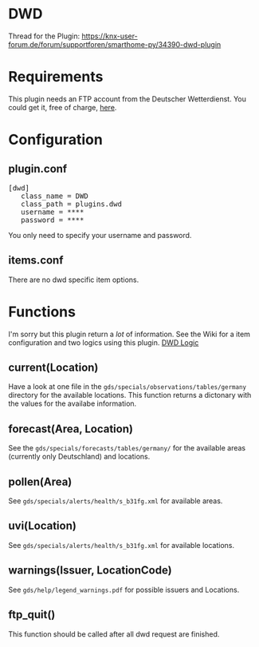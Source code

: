 # DWD

Thread for the Plugin: https://knx-user-forum.de/forum/supportforen/smarthome-py/34390-dwd-plugin

Requirements
============
This plugin needs an FTP account from the Deutscher Wetterdienst.
You could get it, free of charge, [here](http://kunden.dwd.de/gdsRegistration/gdsRegistrationStart.do).

# Configuration

## plugin.conf
<pre>
[dwd]
   class_name = DWD
   class_path = plugins.dwd
   username = ****
   password = ****
</pre>

You only need to specify your username and password.

## items.conf

There are no dwd specific item options.

# Functions

I'm sorry but this plugin return a _lot_ of information. See the Wiki for a item configuration and two logics using this plugin.
[DWD Logic](https://github.com/smarthomeNG/smarthome/wiki/DWD)

## current(Location)
Have a look at one file in the `gds/specials/observations/tables/germany` directory for the available locations.
This function returns a dictonary with the values for the availabe information.

## forecast(Area, Location)
See the `gds/specials/forecasts/tables/germany/` for the available areas (currently only Deutschland) and locations.

## pollen(Area)
See `gds/specials/alerts/health/s_b31fg.xml` for available areas.

## uvi(Location)
See `gds/specials/alerts/health/s_b31fg.xml` for available locations.

## warnings(Issuer, LocationCode)
See `gds/help/legend_warnings.pdf` for possible issuers and Locations.

## ftp_quit()
This function should be called after all dwd request are finished.
